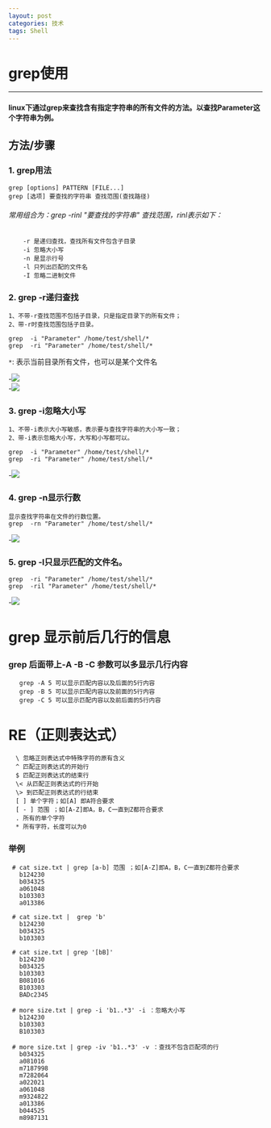 ```yaml
---
layout: post
categories: 技术
tags: Shell   
---
```


# grep使用

----------
#### linux下通过grep来查找含有指定字符串的所有文件的方法。以查找Parameter这个字符串为例。

## 方法/步骤
### 1. grep用法
	            
    grep [options] PATTERN [FILE...]
    grep [选项] 要查找的字符串 查找范围(查找路径)

###### 常用组合为：grep -rinl "要查找的字符串" 查找范围，rinl表示如下：
		
		-r 是递归查找，查找所有文件包含子目录
		-i 忽略大小写
		-n 是显示行号
		-l 只列出匹配的文件名
		-I 忽略二进制文件

### 2. grep -r递归查找
	1、不带-r查找范围不包括子目录，只是指定目录下的所有文件；   
    2、带-r时查找范围包括子目录。
   
    grep  -i "Parameter" /home/test/shell/*   
    grep  -ri "Parameter" /home/test/shell/*
 `*`: 表示当前目录所有文件，也可以是某个文件名 
     
-![](https://imgsa.baidu.com/exp/pic/item/e49cf91190ef76c6a17baef49a16fdfaae516700.jpg)        
-![](https://imgsa.baidu.com/exp/pic/item/c856613e6709c93d484a5a28983df8dcd0005471.jpg)    

### 3. grep -i忽略大小写
    1、不带-i表示大小写敏感，表示要与查找字符串的大小写一致；
    2、带-i表示忽略大小写，大写和小写都可以。

    grep  -i "Parameter" /home/test/shell/*
    grep  -ri "Parameter" /home/test/shell/*

-![](https://imgsa.baidu.com/exp/pic/item/1a94b36eddc451dad1a05a34b1fd5266d116325f.jpg)    
    

### 4. grep -n显示行数
    显示查找字符串在文件的行数位置。
	grep  -rn "Parameter" /home/test/shell/* 
   
-![](https://imgsa.baidu.com/exp/pic/item/5af4d7ea15ce36d30503d2ef3df33a87e850b1af.jpg)    
### 5. grep -l只显示匹配的文件名。
	grep  -ri "Parameter" /home/test/shell/*
	grep  -ril "Parameter" /home/test/shell/*    
   
-![](https://imgsa.baidu.com/exp/pic/item/86d5bac27d1ed21b46ce7d3aaa6eddc450da3fae.jpg)



# grep 显示前后几行的信息

### grep 后面带上-A -B -C 参数可以多显示几行内容

       grep -A 5 可以显示匹配内容以及后面的5行内容
       grep -B 5 可以显示匹配内容以及前面的5行内容
       grep -C 5 可以显示匹配内容以及前后面的5行内容
       
       
#  RE（正则表达式） 

      \ 忽略正则表达式中特殊字符的原有含义 
      ^ 匹配正则表达式的开始行 
      $ 匹配正则表达式的结束行 
      \< 从匹配正则表达式的行开始 
      \> 到匹配正则表达式的行结束 
      [ ] 单个字符；如[A] 即A符合要求 
      [ - ] 范围 ；如[A-Z]即A，B，C一直到Z都符合要求 
      . 所有的单个字符 
      * 所有字符，长度可以为0  

### 举例

     # cat size.txt | grep [a-b] 范围 ；如[A-Z]即A，B，C一直到Z都符合要求 
	   b124230 
	   b034325 
	   a061048 
	   b103303 
	   a013386 

     # cat size.txt |  grep 'b'
	   b124230 
	   b034325 
	   b103303 
       
     # cat size.txt | grep '[bB]' 
	   b124230 
	   b034325 
	   b103303 
	   B081016 
	   B103303 
	   BADc2345 
	 
     # more size.txt | grep -i 'b1..*3' -i ：忽略大小写  
	   b124230 
	   b103303 
	   B103303 
	 
     # more size.txt | grep -iv 'b1..*3' -v ：查找不包含匹配项的行 
	   b034325 
	   a081016 
	   m7187998 
	   m7282064 
	   a022021 
	   a061048 
	   m9324822 
	   a013386 
	   b044525 
	   m8987131 

 
      
